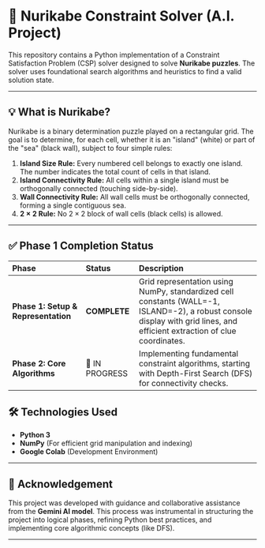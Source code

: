 # 🧩 Nurikabe Constraint Solver (A.I. Project)

This repository contains a Python implementation of a Constraint Satisfaction Problem (CSP) solver designed to solve **Nurikabe puzzles**. The solver uses foundational search algorithms and heuristics to find a valid solution state.

---

## 💡 What is Nurikabe?

Nurikabe is a binary determination puzzle played on a rectangular grid. The goal is to determine, for each cell, whether it is an "island" (white) or part of the "sea" (black wall), subject to four simple rules:

1.  **Island Size Rule:** Every numbered cell belongs to exactly one island. The number indicates the total count of cells in that island.
2.  **Island Connectivity Rule:** All cells within a single island must be orthogonally connected (touching side-by-side).
3.  **Wall Connectivity Rule:** All wall cells must be orthogonally connected, forming a single contiguous sea.
4.  **$2\times 2$ Rule:** No $2\times 2$ block of wall cells (black cells) is allowed.

---

## ✅ Phase 1 Completion Status

| Phase | Status | Description |
| :--- | :--- | :--- |
| **Phase 1: Setup & Representation** | **COMPLETE** | Grid representation using NumPy, standardized cell constants (WALL=-1, ISLAND=-2), a robust console display with grid lines, and efficient extraction of clue coordinates. |
| **Phase 2: Core Algorithms** | 🚧 IN PROGRESS | Implementing fundamental constraint algorithms, starting with Depth-First Search (DFS) for connectivity checks. |

## 🛠️ Technologies Used

* **Python 3**
* **NumPy** (For efficient grid manipulation and indexing)
* **Google Colab** (Development Environment)

---

## 🙏 Acknowledgement

This project was developed with guidance and collaborative assistance from the **Gemini AI model**. This process was instrumental in structuring the project into logical phases, refining Python best practices, and implementing core algorithmic concepts (like DFS).

---
